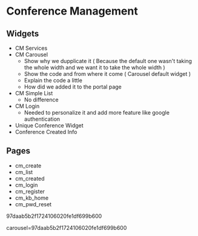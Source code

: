 # Conference Management

## **Widgets**
- CM Services
- CM Carousel
	- Show why we dupplicate it ( Because the default one wasn't taking the whole width and we want it to take the whole width )
	- Show the code and from where it come ( Carousel default widget )
	- Explain the code a little
	- How did we added it to the portal page
- CM Simple List
	- No difference
- CM Login
	- Needed to personalize it and add more feature like google authentication
- Unique Conference Widget
- Conference Created Info
## **Pages**
- cm_create
- cm_list
- cm_created
- cm_login
- cm_register
- cm_kb_home
- cm_pwd_reset



97daab5b2f1724106020fe1df699b600

carousel=97daab5b2f1724106020fe1df699b600